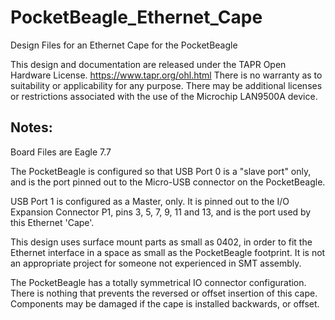 # PocketBeagle_Ethernet_Cape
Design Files for an Ethernet Cape for the PocketBeagle

This design and documentation are released under the TAPR Open Hardware License.
https://www.tapr.org/ohl.html
There is no warranty as to suitability or applicability for any purpose.
There may be additional licenses or restrictions associated with the use of the Microchip LAN9500A device.

## Notes:
Board Files are Eagle 7.7

The PocketBeagle is configured so that USB Port 0 is a "slave port" only, and is the port pinned out to the Micro-USB connector on the PocketBeagle.

USB Port 1 is configured as a Master, only. It is pinned out to the I/O Expansion Connector P1, pins 3, 5, 7, 9, 11 and 13, and is the port used by this Ethernet 'Cape'.

This design uses surface mount parts as small as 0402, in order to fit the Ethernet interface in a space as small as the PocketBeagle footprint. It is not an appropriate project for someone not experienced in SMT assembly.

The PocketBeagle has a totally symmetrical IO connector configuration. There is nothing that prevents the reversed or offset insertion of this cape. Components may be damaged if the cape is installed backwards, or offset.
